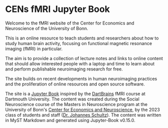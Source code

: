 # CENs fMRI Jupyter Book

Welcome to the fMRI website of the Center for Economics and Neuroscience of the University of Bonn.  

This is an online resource to teach students and researchers about how to study human brain activity, focusing on functional magnetic resonance imaging (fMRI) in particular.
  
The aim is to provide a collection of lecture notes and links to online content that should allow interested people with a laptop and time to learn about and perform publishable neuroimaging research for free.  

The site builds on recent developments in human neuroimaging practices and the proliferation of online resources and open source software. 

The site is a [Jupyter Book](https://jupyterbook.org) inspired by the [DartBrains](https://dartbrains.org) fMRI course at Dartmouth University. The content was created during the Social Neuroscience course of the Masters in Neuroscience program at the University of Bonn's [Center for Economics and Neuroscience](https://www.cens.uni-bonn.de), by the 2023 class of students and staff ([Dr. Johannes Schultz](https://www.cens.uni-bonn.de/en/schultz-johannes-pd-dr)). The content was written in MyST Markdown and generated using Jupyter-Book v0.15.0.

```{tableofcontents}
```
